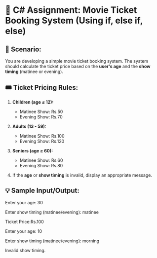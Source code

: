 # 🎯 C# Assignment: Movie Ticket Booking System (Using if, else if, else)

## 📘 Scenario:
You are developing a simple movie ticket booking system. The system should calculate the ticket price based on the **user's age** and the **show timing** (matinee or evening).

## 🎟 Ticket Pricing Rules:
1. **Children (age ≤ 12):**
   - Matinee Show: Rs.50
   - Evening Show: Rs.70

2. **Adults (13 - 59):**
   - Matinee Show: Rs.100
   - Evening Show: Rs.120

3. **Seniors (age ≥ 60):**
   - Matinee Show: Rs.60
   - Evening Show: Rs.80

4. If the **age** or **show timing** is invalid, display an appropriate message.



## 💡 Sample Input/Output:
Enter your age: 30

Enter show timing (matinee/evening): matinee

Ticket Price:Rs.100


Enter your age: 10

Enter show timing (matinee/evening): morning

Invalid show timing.